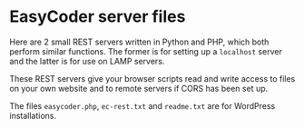 # EasyCoder server files
 
Here are 2 small REST servers written in Python and PHP, which both perform similar functions. The former is for setting up a `localhost` server and the latter is for use on LAMP servers.

These REST servers give your browser scripts read and write access to files on your own website and to remote servers if CORS has been set up.

The files `easycoder.php`, `ec-rest.txt` and `readme.txt` are for WordPress installations.
